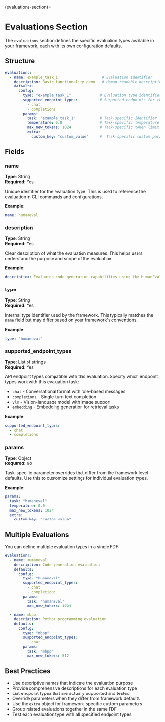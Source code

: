 (evaluations-section)=

# Evaluations Section

The `evaluations` section defines the specific evaluation types available in your framework, each with its own configuration defaults.

## Structure

```yaml
evaluations:
  - name: example_task_1                    # Evaluation identifier
    description: Basic functionality demo   # Human-readable description
    defaults:
      config:
        type: "example_task_1"             # Evaluation type identifier
        supported_endpoint_types:          # Supported endpoints for this task
          - chat
          - completions
        params:
          task: "example_task_1"           # Task-specific identifier
          temperature: 0.0                 # Task-specific temperature
          max_new_tokens: 1024             # Task-specific token limit
          extra:
            custom_key: "custom_value"     #  Task-specific custom param
```

## Fields

### name

**Type**: String  
**Required**: Yes

Unique identifier for the evaluation type. This is used to reference the evaluation in CLI commands and configurations.

**Example**:
```yaml
name: humaneval
```

### description

**Type**: String  
**Required**: Yes

Clear description of what the evaluation measures. This helps users understand the purpose and scope of the evaluation.

**Example**:
```yaml
description: Evaluates code generation capabilities using the HumanEval benchmark dataset
```

### type

**Type**: String  
**Required**: Yes

Internal type identifier used by the framework. This typically matches the `name` field but may differ based on your framework's conventions.

**Example**:
```yaml
type: "humaneval"
```

### supported_endpoint_types

**Type**: List of strings  
**Required**: Yes

API endpoint types compatible with this evaluation. Specify which endpoint types work with this evaluation task:

- `chat` - Conversational format with role-based messages
- `completions` - Single-turn text completion
- `vlm` - Vision-language model with image support
- `embedding` - Embedding generation for retrieval tasks

**Example**:
```yaml
supported_endpoint_types:
  - chat
  - completions
```

### params

**Type**: Object  
**Required**: No

Task-specific parameter overrides that differ from the framework-level defaults. Use this to customize settings for individual evaluation types.

**Example**:
```yaml
params:
  task: "humaneval"
  temperature: 0.0
  max_new_tokens: 1024
  extra:
    custom_key: "custom_value"
```

## Multiple Evaluations

You can define multiple evaluation types in a single FDF:

```yaml
evaluations:
  - name: humaneval
    description: Code generation evaluation
    defaults:
      config:
        type: "humaneval"
        supported_endpoint_types:
          - chat
          - completions
        params:
          task: "humaneval"
          max_new_tokens: 1024

  - name: mbpp
    description: Python programming evaluation
    defaults:
      config:
        type: "mbpp"
        supported_endpoint_types:
          - chat
        params:
          task: "mbpp"
          max_new_tokens: 512
```

## Best Practices

- Use descriptive names that indicate the evaluation purpose
- Provide comprehensive descriptions for each evaluation type
- List endpoint types that are actually supported and tested
- Override parameters when they differ from framework defaults
- Use the `extra` object for framework-specific custom parameters
- Group related evaluations together in the same FDF
- Test each evaluation type with all specified endpoint types

